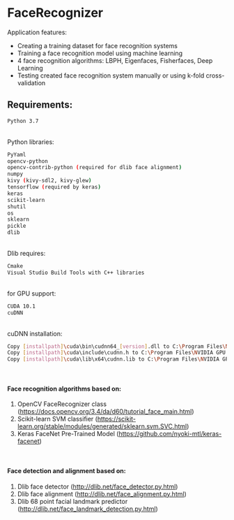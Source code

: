 # FaceRecognizer
Application features:
- Creating a training dataset for face recognition systems
- Training a face recognition model using machine learning
- 4 face recognition algorithms: LBPH, Eigenfaces, Fisherfaces, Deep Learning
- Testing created face recognition system manually or using k-fold cross-validation

## Requirements: 
```sh
Python 3.7
```
\
Python libraries:
```sh
PyYaml
opencv-python
opencv-contrib-python (required for dlib face alignment)
numpy
kivy (kivy-sdl2, kivy-glew)
tensorflow (required by keras)
keras
scikit-learn
shutil
os
sklearn
pickle
dlib
```
\
Dlib requires:
```sh
Cmake
Visual Studio Build Tools with C++ libraries
```
\
for GPU support: 
```sh
CUDA 10.1
cuDNN
```
\
cuDNN installation: 
```sh
Copy [installpath]\cuda\bin\cudnn64_[version].dll to C:\Program Files\NVIDIA GPU Computing Toolkit\CUDA\v[version]\bin.\
Copy [installpath]\cuda\include\cudnn.h to C:\Program Files\NVIDIA GPU Computing Toolkit\CUDA\v[version]\include.\
Copy [installpath]\cuda\lib\x64\cudnn.lib to C:\Program Files\NVIDIA GPU Computing Toolkit\CUDA\v[version]\lib\x64.
```

<br />

#### Face recognition algorithms based on:
1. OpenCV FaceRecognizer class (<https://docs.opencv.org/3.4/da/d60/tutorial_face_main.html>)
2. Scikit-learn SVM classifier (<https://scikit-learn.org/stable/modules/generated/sklearn.svm.SVC.html>)
3. Keras FaceNet Pre-Trained Model (<https://github.com/nyoki-mtl/keras-facenet>)

<br />

#### Face detection and alignment based on:
1. Dlib face detector (<http://dlib.net/face_detector.py.html>)
2. Dlib face alignment (<http://dlib.net/face_alignment.py.html>)
3. Dlib 68 point facial landmark predictor (<http://dlib.net/face_landmark_detection.py.html>)
